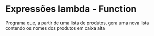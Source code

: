 # Expressões lambda - Function

Programa que, a partir de uma lista de produtos, gera uma
nova lista contendo os nomes dos produtos em caixa alta
 
